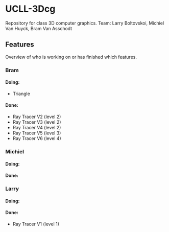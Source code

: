 # UCLL-3Dcg

Repository for class 3D computer graphics.
Team: Larry Boltovskoi, Michiel Van Huyck, Bram Van Asschodt

## Features

Overview of who is working on or has finished which features.

### Bram

#### Doing:

- Triangle

#### Done:

- Ray Tracer V2 (level 2)
- Ray Tracer V3 (level 2)
- Ray Tracer V4 (level 2)
- Ray Tracer V5 (level 3)
- Ray Tracer V6 (level 4)

### Michiel

#### Doing:

#### Done:

### Larry

#### Doing:

#### Done:

- Ray Tracer V1 (level 1)
